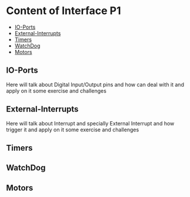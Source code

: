# Content of Interface P1
- [IO-Ports](#IO-Ports)
- [External-Interrupts](#External-Interrupts)
- [Timers](#Timers)
- [WatchDog](#watchDog)
- [Motors](#Motors)

## IO-Ports
<p>Here will talk about Digital Input/Output pins and how can deal with it and apply on it some exercise and challenges</p>

## External-Interrupts
<p>Here will talk about Interrupt and specially External Interrupt and how trigger it and apply on it some exercise and challenges</p>

## Timers

## WatchDog

## Motors